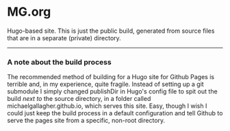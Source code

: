 # MG.org
Hugo-based site. This is just the public build, generated from source files that are in a separate (private) directory.

---

### A note about the build process

The recommended method of building for a Hugo site for Github Pages is terrible and, in my experience, quite fragile. Instead of setting up a git submodule I simply changed publishDir in Hugo's config file to spit out the build *next to* the source directory, in a folder called michaelgallagher.github.io, which serves this site. Easy, though I wish I could just keep the build process in a default configuration and tell Github to serve the pages site from a specific, non-root directory.